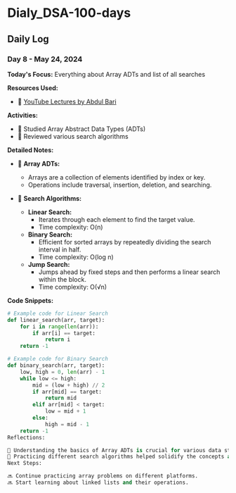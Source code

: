 # Dialy_DSA-100-days

## Daily Log

### Day 8 - May 24, 2024

**Today's Focus:** Everything about Array ADTs and list of all searches

**Resources Used:**
- 📖 <a href="https://www.youtube.com/playlist?list=PLl0KD3g-oDOGJUdmhFk19LaPgrfmAGQfo">YouTube Lectures by Abdul Bari</a>

**Activities:**
- 📝 Studied Array Abstract Data Types (ADTs)
- 📌 Reviewed various search algorithms

**Detailed Notes:**
- 📝 **Array ADTs:**
  - Arrays are a collection of elements identified by index or key.
  - Operations include traversal, insertion, deletion, and searching.

- 📝 **Search Algorithms:**
  - **Linear Search:**
    - Iterates through each element to find the target value.
    - Time complexity: O(n)
  - **Binary Search:**
    - Efficient for sorted arrays by repeatedly dividing the search interval in half.
    - Time complexity: O(log n)
  - **Jump Search:**
    - Jumps ahead by fixed steps and then performs a linear search within the block.
    - Time complexity: O(√n)

**Code Snippets:**
```python
# Example code for Linear Search
def linear_search(arr, target):
    for i in range(len(arr)):
        if arr[i] == target:
            return i
    return -1

# Example code for Binary Search
def binary_search(arr, target):
    low, high = 0, len(arr) - 1
    while low <= high:
        mid = (low + high) // 2
        if arr[mid] == target:
            return mid
        elif arr[mid] < target:
            low = mid + 1
        else:
            high = mid - 1
    return -1
Reflections:

🤔 Understanding the basics of Array ADTs is crucial for various data structure implementations.
🚀 Practicing different search algorithms helped solidify the concepts and their applications.
Next Steps:

🔜 Continue practicing array problems on different platforms.
🔜 Start learning about linked lists and their operations.
